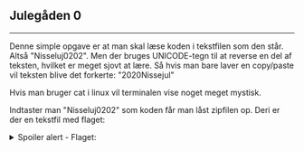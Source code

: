 ## Julegåden 0
<hr>

Denne simple opgave er at man skal læse koden i tekstfilen som den står. Altså "Nisseluj0202". Men der bruges UNICODE-tegn til at reverse en del af teksten, hvilket er meget sjovt at lære. Så hvis man bare laver en copy/paste vil teksten blive det forkerte: "2020Nissejul"

Hvis man bruger cat i linux vil terminalen vise noget meget mystisk.

Indtaster man "Nisseluj0202" som koden får man låst zipfilen op. Deri er der en tekstfil med flaget:

<details>
<summary>Spoiler alert - Flaget:</summary>
NC3{usynlige_tegn_til_læseretning}
</details>

